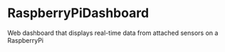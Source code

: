 # RaspberryPiDashboard
Web dashboard that displays real-time data from attached sensors on a RaspberryPi
